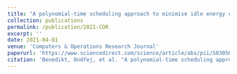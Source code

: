 ```yaml
---
title: "A polynomial-time scheduling approach to minimise idle energy consumption: an application to an industrial furnace"
collection: publications
permalink: /publication/2021-COR
excerpt: ''
date: 2021-04-01
venue: 'Computers & Operations Research Journal'
paperurl: 'https://www.sciencedirect.com/science/article/abs/pii/S0305054820302847'
citation: 'Benedikt, Ondřej, et al. "A polynomial-time scheduling approach to minimise idle energy consumption: an application to an industrial furnace." Computers & Operations Research 128 (2021): 105167.'
---
```

